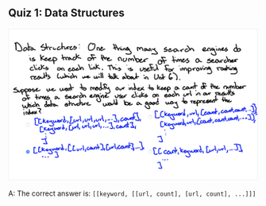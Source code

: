## Quiz 1: Data Structures

![alt text](./media/quiz-01-data-structures.JPG "data structures")

A: The correct answer is: `[[keyword, [[url, count], [url, count], ...]]]`
